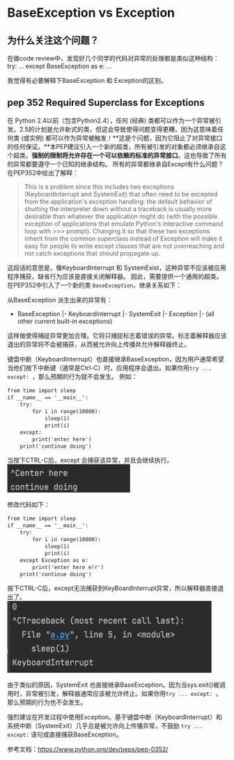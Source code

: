 # BaseException vs Exception
## 为什么关注这个问题？
在做code review中，发现好几个同学的代码对异常的处理都是类似这种结构：
try:
    ...
except BaseException as e:
    ...

我觉得有必要解释下BaseException 和 Exception的区别。
## pep 352 Required Superclass for Exceptions

在 Python 2.4以前（包含Python2.4），任何 (经典) 类都可以作为一个异常被引发。2.5的计划是允许新式的类，但这会导致使得问题变得更糟，因为这意味着任何类 (或实例) 都可以作为异常被触发！**这是个问题，因为它阻止了对异常接口的任何保证。**本PEP建议引入一个新的超类，所有被引发的对象都必须继承自这个超类。**强制的限制将允许存在一个可以依赖的标准的异常接口**。这也导致了所有的异常都要遵守一个已知的继承结构。
所有的异常都继承自Except有什么问题？
在PEP352中给出了解释：

> This is a problem since this includes two exceptions (KeyboardInterrupt and SystemExit) that often need to be excepted from the application's exception handling: the default behavior of shutting the interpreter down without a traceback is usually more desirable than whatever the application might do (with the possible exception of applications that emulate Python's interactive command loop with >>> prompt). Changing it so that these two exceptions inherit from the common superclass instead of Exception will make it easy for people to write except clauses that are not overreaching and not catch exceptions that should propagate up.

这段话的意思是，像KeyboardInterrupt 和 SystemExist，这种异常不应该被应用程序捕获，缺省行为应该是直接关闭解释器。
因此，需要提供一个通用的超类。在PEP352中引入了一个新的类 `BaseException`，继承关系如下：

从BaseException 派生出来的异常有：
- BaseException
  |- KeyboardInterrupt
  |- SystemExit
  |- Exception
     |- (all other current built-in exceptions)

这样做使得捕捉异常更加合理。它将只捕捉标志着错误的异常。标志着解释器应该退出的异常将不会被捕获，从而被允许向上传播并允许解释器终止。

键盘中断（KeyboardInterrupt）也直接继承BaseException，因为用户通常希望当他们按下中断键（通常是Ctrl-C）时，应用程序会退出。如果你用`try ... except: `，那么预期的行为就不会发生。
例如：
```
from time import sleep 
if __name__ == '__main__': 
    try: 
        for i in range(10000): 
            sleep(1) 
            print(i) 
    except: 
        print('enter here') 
    print('continue doing') 
```
当按下CTRL-C后，except 会捕获该异常，并且会继续执行。
![](media/16391164526162/16406613511960.png)

修改代码如下：

```
from time import sleep
if __name__ == '__main__':
    try:
        for i in range(10000):
            sleep(1)
            print(i)
    except Exception as e:
        print('enter here e!r')
    print('continue doing')
```
按下CTRL-C后，except无法捕获到KeyBoardInterrupt异常，所以解释器直接退出了。
![](media/16391164526162/16406614384371.png)


由于类似的原因，SystemExit 也直接继承BaseException。因为当sys.exit()被调用时，异常被引发，解释器通常应该被允许终止。如果你用`try ... except: `，那么预期的行为也不会发生。

强烈建议在开发过程中使用Exception。基于键盘中断（KeyboardInterrupt）和系统中断（SystemExit）几乎总是被允许向上传播异常，不鼓励 `try ... except:` 语句或直接捕获BaseException。

参考文档：https://www.python.org/dev/peps/pep-0352/